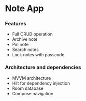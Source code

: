 # Note App
### Features
- Full CRUD operation
- Archive note
- Pin note
- Search notes
- Lock notes with passcode

### Architecture and dependencies
- MVVM architecture
- Hilt for dependency injection
- Room database
- Compose navigation
